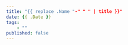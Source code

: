 ```yaml
---
title: "{{ replace .Name "-" " " | title }}"
date: {{ .Date }}
tags:
    - ""
published: false
---
```

